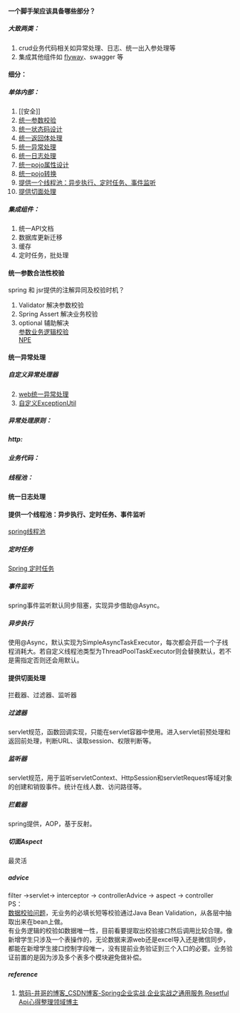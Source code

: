 
#### 一个脚手架应该具备哪些部分？  
##### 大致两类：  
1. crud业务代码相关如异常处理、日志、统一出入参处理等  
2. 集成其他组件如  [flyway](Mysql规范.md#flyway)、swagger 等  
#### 细分：  
##### 单体内部：  
1. [[安全]]
2. [统一参数校验](数据校验.md)
3. [统一状态码设计](响应体及状态码设计.md)
4. [统一返回体处理](响应体及状态码设计.md)  
5. [统一异常处理](异常.md)  
6. [统一日志处理](日志.md)  
7. [统一pojo属性设计](#统一pojo属性设计)  
8. [统一pojo转换](#统一pojo转换)  
9. [提供一个线程池：异步执行、定时任务、事件监听](#提供一个线程池：异步执行、定时任务、事件监听)  
10. [提供切面处理](#提供切面处理)  
##### 集成组件：  
1. 统一API文档  
2. 数据库更新迁移  
3. 缓存  
4. 定时任务，批处理  
#### 统一参数合法性校验  
spring 和 jsr提供的注解异同及校验时机？  
1. Validator  解决参数校验  
2. Spring Assert  解决业务校验  
3. optional 辅助解决  
[参数业务逻辑校验](#数据业务逻辑校验)  
[NPE](#NPE)  
#### 统一异常处理  
##### 自定义异常处理器  
2. [web统一异常处理](web统一异常处理.md#自定义异常处理器)
3. [自定义ExceptionUtil](异常.md#自定义ExceptionUtil)
##### 异常处理原则：  
##### http:  
##### 业务代码：  
##### 线程池：  
#### 统一日志处理  
#### 提供一个线程池：异步执行、定时任务、事件监听  
  [spring线程池](spring线程池.md#spring%20线程池)
##### 定时任务  
  [Spring 定时任务](Spring%20定时任务.md#spring%20定时任务)
##### 事件监听  
spring事件监听默认同步阻塞，实现异步借助@Async。  
##### 异步执行  
使用@Async，默认实现为SimpleAsyncTaskExecutor，每次都会开启一个子线程消耗大。若自定义线程池类型为ThreadPoolTaskExecutor则会替换默认，若不是需指定否则还会用默认。  
#### 提供切面处理  
拦截器、过滤器、监听器  
##### 过滤器  
servlet规范，函数回调实现，只能在servlet容器中使用。进入servlet前预处理和返回前处理，判断URL、读取session、权限判断等。  
##### 监听器  
servlet规范，用于监听servletContext、HttpSession和servletRequest等域对象的创建和销毁事件。统计在线人数、访问路径等。  
##### 拦截器  
spring提供，AOP，基于反射。  
##### 切面Aspect  
最灵活  
##### advice  
filter ->servlet-> interceptor -> controllerAdvice -> aspect  -> controller  
PS：  
[数据校验问题](#数据业务逻辑校验)，无业务的必填长短等校验通过Java Bean Validation，从各层中抽取出来在bean上做。  
有业务逻辑的校验如数据唯一性，目前看要提取出校验接口然后调用比较合理。像新增学生只涉及一个表操作的，无论数据来源web还是excel导入还是微信同步，都能在新增学生接口控制字段唯一，没有提前业务验证到三个入口的必要。业务验证前置的是因为涉及多个表多个模块避免做补偿。  
##### reference
1. [筑码-井哥的博客_CSDN博客-Spring企业实战,企业实战之通用服务,Resetful Api心得整理领域博主](https://blog.csdn.net/aiyaya_)